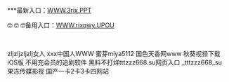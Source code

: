 <p>
	***最新入口：<a href="http://www.baidu.com/link?url=6MA2SWnO3Raqke39an_0PUxosM6ZrUGzi1BN9tNnlPW&wd">WWW.3rix.PPT</a> 
	<p>
		🤓
🤓
🤓备用入口：<a href="http://www.baidu.com/link?url=6MA2SWnO3Raqke39an_0PUxosM6ZrUGzi1BN9tNnlPW&wd">WWW.rixqwy.UPOU</a> 
	</p>
	<p>
		<br />
	</p>
	<p>
		zljzljzljzlj女人
ххх中国人WWW
蜜芽miya5112
国色天香网www
秋葵视频下载iOS版
不用充会员的追剧软件
黑料不打烊tttzzz668.su网页入口
_tttzzz668_su
果冻传媒影视
国产一卡2卡3卡四网站
	</p>
